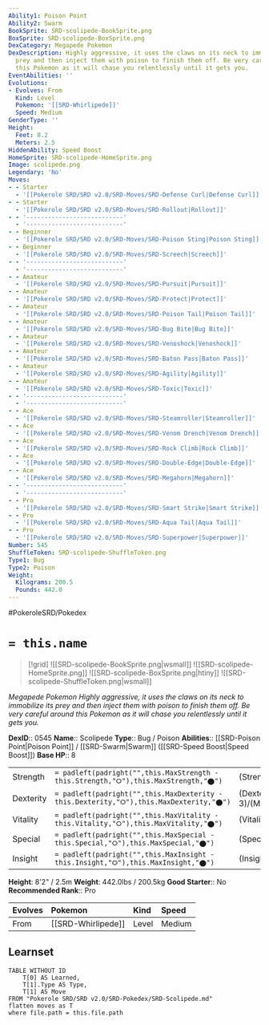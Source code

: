 ```yaml
---
Ability1: Poison Point
Ability2: Swarm
BookSprite: SRD-scolipede-BookSprite.png
BoxSprite: SRD-scolipede-BoxSprite.png
DexCategory: Megapede Pokemon
DexDescription: Highly aggressive, it uses the claws on its neck to immobilize its
  prey and then inject them with poison to finish them off. Be very careful around
  this Pokemon as it will chase you relentlessly until it gets you.
EventAbilities: ''
Evolutions:
- Evolves: From
  Kind: Level
  Pokemon: '[[SRD-Whirlipede]]'
  Speed: Medium
GenderType: ''
Height:
  Feet: 8.2
  Meters: 2.5
HiddenAbility: Speed Boost
HomeSprite: SRD-scolipede-HomeSprite.png
Image: scolipede.png
Legendary: 'No'
Moves:
- - Starter
  - '[[Pokerole SRD/SRD v2.0/SRD-Moves/SRD-Defense Curl|Defense Curl]]'
- - Starter
  - '[[Pokerole SRD/SRD v2.0/SRD-Moves/SRD-Rollout|Rollout]]'
- - '---------------------------'
  - '---------------------------'
- - Beginner
  - '[[Pokerole SRD/SRD v2.0/SRD-Moves/SRD-Poison Sting|Poison Sting]]'
- - Beginner
  - '[[Pokerole SRD/SRD v2.0/SRD-Moves/SRD-Screech|Screech]]'
- - '---------------------------'
  - '---------------------------'
- - Amateur
  - '[[Pokerole SRD/SRD v2.0/SRD-Moves/SRD-Pursuit|Pursuit]]'
- - Amateur
  - '[[Pokerole SRD/SRD v2.0/SRD-Moves/SRD-Protect|Protect]]'
- - Amateur
  - '[[Pokerole SRD/SRD v2.0/SRD-Moves/SRD-Poison Tail|Poison Tail]]'
- - Amateur
  - '[[Pokerole SRD/SRD v2.0/SRD-Moves/SRD-Bug Bite|Bug Bite]]'
- - Amateur
  - '[[Pokerole SRD/SRD v2.0/SRD-Moves/SRD-Venoshock|Venoshock]]'
- - Amateur
  - '[[Pokerole SRD/SRD v2.0/SRD-Moves/SRD-Baton Pass|Baton Pass]]'
- - Amateur
  - '[[Pokerole SRD/SRD v2.0/SRD-Moves/SRD-Agility|Agility]]'
- - Amateur
  - '[[Pokerole SRD/SRD v2.0/SRD-Moves/SRD-Toxic|Toxic]]'
- - '---------------------------'
  - '---------------------------'
- - Ace
  - '[[Pokerole SRD/SRD v2.0/SRD-Moves/SRD-Steamroller|Steamroller]]'
- - Ace
  - '[[Pokerole SRD/SRD v2.0/SRD-Moves/SRD-Venom Drench|Venom Drench]]'
- - Ace
  - '[[Pokerole SRD/SRD v2.0/SRD-Moves/SRD-Rock Climb|Rock Climb]]'
- - Ace
  - '[[Pokerole SRD/SRD v2.0/SRD-Moves/SRD-Double-Edge|Double-Edge]]'
- - Ace
  - '[[Pokerole SRD/SRD v2.0/SRD-Moves/SRD-Megahorn|Megahorn]]'
- - '---------------------------'
  - '---------------------------'
- - Pro
  - '[[Pokerole SRD/SRD v2.0/SRD-Moves/SRD-Smart Strike|Smart Strike]]'
- - Pro
  - '[[Pokerole SRD/SRD v2.0/SRD-Moves/SRD-Aqua Tail|Aqua Tail]]'
- - Pro
  - '[[Pokerole SRD/SRD v2.0/SRD-Moves/SRD-Superpower|Superpower]]'
Number: 545
ShuffleToken: SRD-scolipede-ShuffleToken.png
Type1: Bug
Type2: Poison
Weight:
  Kilograms: 200.5
  Pounds: 442.0
---
```


#PokeroleSRD/Pokedex

# `= this.name`

> [!grid]
> ![[SRD-scolipede-BookSprite.png|wsmall]]
> ![[SRD-scolipede-HomeSprite.png]]
> ![[SRD-scolipede-BoxSprite.png|htiny]]
> ![[SRD-scolipede-ShuffleToken.png|wsmall]]


*Megapede Pokemon*
*Highly aggressive, it uses the claws on its neck to immobilize its prey and then inject them with poison to finish them off. Be very careful around this Pokemon as it will chase you relentlessly until it gets you.*

**DexID**:: 0545
**Name**:: Scolipede
**Type**:: Bug / Poison
**Abilities**:: [[SRD-Poison Point|Poison Point]] / [[SRD-Swarm|Swarm]] ([[SRD-Speed Boost|Speed Boost]])
**Base HP**:: 8

|           |                                                                                        |                                          |
| --------- | -------------------------------------------------------------------------------------- | ---------------------------------------- |
| Strength  | `= padleft(padright("",this.MaxStrength - this.Strength,"⭘"),this.MaxStrength,"⬤")`    | (Strength::2)/(MaxStrength::5)   |
| Dexterity | `= padleft(padright("",this.MaxDexterity - this.Dexterity,"⭘"),this.MaxDexterity,"⬤")` | (Dexterity:: 3)/(MaxDexterity::6) |
| Vitality  | `= padleft(padright("",this.MaxVitality - this.Vitality,"⭘"),this.MaxVitality,"⬤")`    | (Vitality::2)/(MaxVitality::5)   |
| Special   | `= padleft(padright("",this.MaxSpecial - this.Special,"⭘"),this.MaxSpecial,"⬤")`       | (Special::1)/(MaxSpecial::3)     |
| Insight   | `= padleft(padright("",this.MaxInsight - this.Insight,"⭘"),this.MaxInsight,"⬤")`       | (Insight::2)/(MaxInsight::4)     |

**Height**: 8'2" / 2.5m
**Weight**: 442.0lbs / 200.5kg
**Good Starter**:: No
**Recommended Rank**:: Pro

| Evolves   | Pokemon            | Kind   | Speed   |
|:----------|:-------------------|:-------|:--------|
| From      | [[SRD-Whirlipede]] | Level  | Medium  |

## Learnset

```dataview
TABLE WITHOUT ID
    T[0] AS Learned,
    T[1].Type AS Type,
    T[1] AS Move
FROM "Pokerole SRD/SRD v2.0/SRD-Pokedex/SRD-Scolipede.md"
flatten moves as T
where file.path = this.file.path
```
